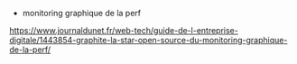 
- monitoring graphique de la perf


https://www.journaldunet.fr/web-tech/guide-de-l-entreprise-digitale/1443854-graphite-la-star-open-source-du-monitoring-graphique-de-la-perf/